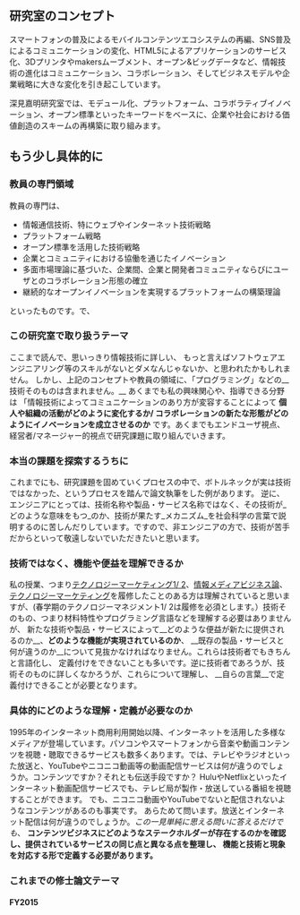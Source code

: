 ## 研究室のコンセプト
スマートフォンの普及によるモバイルコンテンツエコシステムの再編、SNS普及によるコミュニケーションの変化、HTML5によるアプリケーションのサービス化、3Dプリンタやmakersムーブメント、オープン&ビッグデータなど、情報技術の進化はコミュニケーション、コラボレーション、そしてビジネスモデルや企業戦略に大きな変化を引き起こしています。

深見嘉明研究室では、モデュール化、プラットフォーム、コラボラティブイノベーション、オープン標準といったキーワードをベースに、企業や社会における価値創造のスキームの再構築に取り組みます。

## もう少し具体的に
### 教員の専門領域
教員の専門は、

- 情報通信技術、特にウェブやインターネット技術戦略
- プラットフォーム戦略
- オープン標準を活用した技術戦略
- 企業とコミュニティにおける協働を通じたイノベーション
- 多面市場理論に基づいた、企業間、企業と開発者コミュニティならびにユーザとのコラボレーション形態の確立
- 継続的なオープンイノベーションを実現するプラットフォームの構築理論

といったものです。で、

### この研究室で取り扱うテーマ
ここまで読んで、思いっきり情報技術に詳しい、
もっと言えばソフトウェアエンジニアリング等のスキルがないとダメなんじゃないか、と思われたかもしれません。
しかし、上記のコンセプトや教員の領域に、「プログラミング」などの__技術そのものは含まれません。__
あくまでも私の興味関心や、指導できる分野は
「情報技術によってコミュニケーションのあり方が変容することによって
__個人や組織の活動がどのように変化するか/ コラボレーションの新たな形態がどのようにイノベーションを成立させるのか__
です。あくまでもエンドユーザ視点、経営者/マネージャー的視点で研究課題に取り組んでいきます。

### 本当の課題を探索するうちに
これまでにも、研究課題を固めていくプロセスの中で、ボトルネックが実は技術ではなかった、というプロセスを踏んで論文執筆をした例があります。
逆に、エンジニアにとっては、技術名称や製品・サービス名称ではなく、その技術が_どのような意味をもつ_のか、技術が果たす_メカニズム_を社会科学の言葉で説明するのに苦しんだりしています。ですので、非エンジニアの方で、技術が苦手だからといって敬遠しないでいただきたいと思います。

### 技術ではなく、機能や便益を理解できるか
私の授業、つまり[テクノロジーマーケティング1/ 2](https://github.com/icat-lab/technology_management)、[情報メディアビジネス論](https://github.com/icat-lab/media_business)、
[テクノロジーマーケティング](https://github.com/icat-lab/technology_marketing)を履修したことのある方は理解されていると思いますが、(春学期のテクノロジーマネジメント1/ 2は履修を必須とします。）技術そのもの、つまり材料特性やプログラミング言語などを理解する必要はありませんが、
新たな技術や製品・サービスによって__どのような便益が新たに提供されるのか__、__どのような機能が実現されているのか__、
__既存の製品・サービスと何が違うのか__について見抜かなければなりません。これらは技術者でもきちんと言語化し、
定義付けをできないことも多いです。逆に技術者であろうが、技術そのものに詳しくなかろうが、これらについて理解し、
__自らの言葉__で定義付けできることが必要となります。

### 具体的にどのような理解・定義が必要なのか
1995年のインターネット商用利用開始以降、インターネットを活用した多様なメディアが登場しています。パソコンやスマートフォンから音楽や動画コンテンツを視聴・聴取できるサービスも数多くあります。では、テレビやラジオといった放送と、YouTubeやニコニコ動画等の動画配信サービスは何が違うのでしょうか。コンテンツですか？それとも伝送手段ですか？
HuluやNetflixといったインターネット動画配信サービスでも、テレビ局が製作・放送している番組を視聴することができます。
でも、ニコニコ動画やYouTubeでないと配信されないようなコンテンツがあるのも事実です。
あらためて問います。放送とインターネット配信は何が違うのでしょうか。_この一見単純に思える問いに答えるだけでも_、
__コンテンツビジネスにどのようなステークホルダーが存在するのかを確認し、提供されているサービスの同じ点と異なる点を整理し、
機能と技術と現象を対応する形で定義する必要があります。__

### これまでの修士論文テーマ ###
#### FY2015 ####
